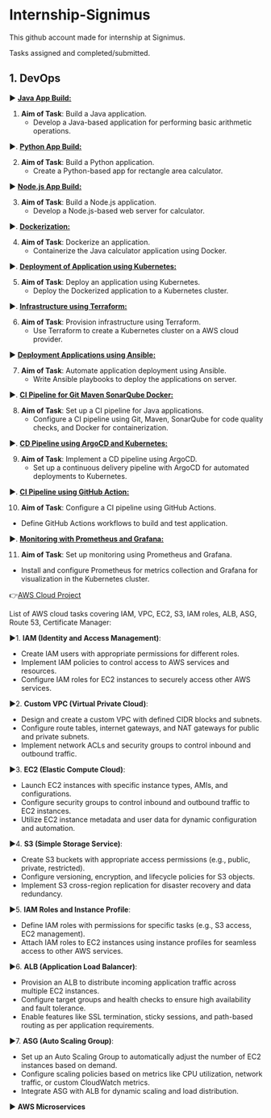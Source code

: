 # Internship-Signimus

This github account made for internship at Signimus.

Tasks assigned and completed/submitted.

## 1. DevOps 

▶️ [**Java App Build:**](https://github.com/smitwaman/rectangle-area-calculator.git)

1. **Aim of Task**: Build a Java application.
   - Develop a Java-based application for performing basic arithmetic operations.

▶️. [**Python App Build:**](
https://github.com/smitwaman/simple-calculator.git)

2. **Aim of Task**: Build a Python application.
   - Create a Python-based app for rectangle area calculator.

▶️  [**Node.js App Build:**](
https://github.com/smitwaman/web-calculator.git)

3. **Aim of Task**: Build a Node.js application.
   - Develop a Node.js-based web server for calculator.

▶️. [**Dockerization:**](
https://github.com/smitwaman/snake-game-python.git)

4. **Aim of Task**: Dockerize an application.
   - Containerize the Java calculator application using Docker.

▶️. [**Deployment of Application using Kubernetes:**](
https://github.com/smitwaman/Wobot-FastAPI-minikube.git)

5. **Aim of Task**: Deploy an application using Kubernetes.
   - Deploy the Dockerized application to a Kubernetes cluster.

▶️. [**Infrastructure using Terraform:**](https://github.com/smitwaman/terraform-two-tier.git)

6. **Aim of Task**: Provision infrastructure using Terraform.
   - Use Terraform to create a Kubernetes cluster on a AWS cloud provider.

▶️ [**Deployment Applications using Ansible:**](
https://github.com/smitwaman/Configuration-Management-Ansible.git)

7. **Aim of Task**: Automate application deployment using Ansible.
   - Write Ansible playbooks to deploy the applications on server.

▶️. [**CI Pipeline for Git Maven SonarQube Docker:**](
https://github.com/smitwaman/hello-world.git)

8. **Aim of Task**: Set up a CI pipeline for Java applications.
   - Configure a CI pipeline using Git, Maven, SonarQube for code quality checks, and Docker for containerization.

▶️. [**CD Pipeline using ArgoCD and Kubernetes:**](
https://github.com/smitwaman/cd-pipeline-.git)

9. **Aim of Task**: Implement a CD pipeline using ArgoCD.
   - Set up a continuous delivery pipeline with ArgoCD for automated deployments to Kubernetes.

▶️. [**CI Pipeline using GitHub Action:**](
https://github.com/smitwaman/githubactions-CI-pipeline.git)

10. **Aim of Task**: Configure a CI pipeline using GitHub Actions.
   - Define GitHub Actions workflows to build and test application.

▶️. [**Monitoring with Prometheus and Grafana:**](
https://github.com/smitwaman/prom-graf-node-expo.git)

11. **Aim of Task**: Set up monitoring using Prometheus and Grafana.
   - Install and configure Prometheus for metrics collection and Grafana for visualization in the Kubernetes cluster.





👉[AWS Cloud Project](https://github.com/smitwaman/aws-cloud-appserver-demo.git)

List of AWS cloud tasks covering IAM, VPC, EC2, S3, IAM roles, ALB, ASG, Route 53, Certificate Manager:

▶️1. **IAM (Identity and Access Management)**:
   - Create IAM users with appropriate permissions for different roles.
   - Implement IAM policies to control access to AWS services and resources.
   - Configure IAM roles for EC2 instances to securely access other AWS services.

▶️2. **Custom VPC (Virtual Private Cloud)**:
   - Design and create a custom VPC with defined CIDR blocks and subnets.
   - Configure route tables, internet gateways, and NAT gateways for public and private subnets.
   - Implement network ACLs and security groups to control inbound and outbound traffic.

▶️3. **EC2 (Elastic Compute Cloud)**:
   - Launch EC2 instances with specific instance types, AMIs, and configurations.
   - Configure security groups to control inbound and outbound traffic to EC2 instances.
   - Utilize EC2 instance metadata and user data for dynamic configuration and automation.

▶️4. **S3 (Simple Storage Service)**:
   - Create S3 buckets with appropriate access permissions (e.g., public, private, restricted).
   - Configure versioning, encryption, and lifecycle policies for S3 objects.
   - Implement S3 cross-region replication for disaster recovery and data redundancy.

▶️5. **IAM Roles and Instance Profile**:
   - Define IAM roles with permissions for specific tasks (e.g., S3 access, EC2 management).
   - Attach IAM roles to EC2 instances using instance profiles for seamless access to other AWS services.

▶️6. **ALB (Application Load Balancer)**:
   - Provision an ALB to distribute incoming application traffic across multiple EC2 instances.
   - Configure target groups and health checks to ensure high availability and fault tolerance.
   - Enable features like SSL termination, sticky sessions, and path-based routing as per application requirements.

▶️7. **ASG (Auto Scaling Group)**:
   - Set up an Auto Scaling Group to automatically adjust the number of EC2 instances based on demand.
   - Configure scaling policies based on metrics like CPU utilization, network traffic, or custom CloudWatch metrics.
   - Integrate ASG with ALB for dynamic scaling and load distribution.


▶️ **AWS Microservices**







